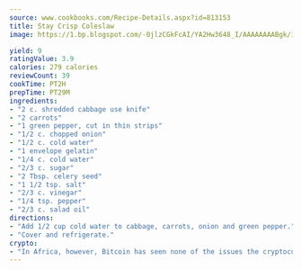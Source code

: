 ```yaml
---
source: www.cookbooks.com/Recipe-Details.aspx?id=813153
title: Stay Crisp Coleslaw
image: https://1.bp.blogspot.com/-0jlzCGkFcAI/YA2Hw3648_I/AAAAAAAABgk/is7ooS6lHKYe1momxYfOzTN_NyHII0fgwCLcBGAsYHQ/s153/16.png

yield: 9
ratingValue: 3.9
calories: 279 calories
reviewCount: 39
cookTime: PT2H
prepTime: PT29M
ingredients:
- "2 c. shredded cabbage use knife"
- "2 carrots"
- "1 green pepper, cut in thin strips"
- "1/2 c. chopped onion"
- "1/2 c. cold water"
- "1 envelope gelatin"
- "1/4 c. cold water"
- "2/3 c. sugar"
- "2 Tbsp. celery seed"
- "1 1/2 tsp. salt"
- "2/3 c. vinegar"
- "1/4 tsp. pepper"
- "2/3 c. salad oil"
directions:
- "Add 1/2 cup cold water to cabbage, carrots, onion and green pepper."
- "Cover and refrigerate."
crypto:
- "In Africa, however, Bitcoin has seen none of the issues the cryptocurrency experienced globally."
---
```

